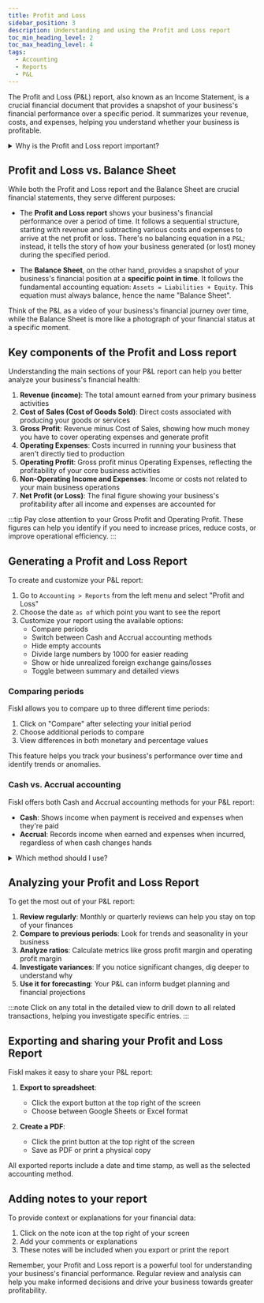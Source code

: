 ```yaml
---
title: Profit and Loss
sidebar_position: 3
description: Understanding and using the Profit and Loss report
toc_min_heading_level: 2
toc_max_heading_level: 4
tags:
  - Accounting
  - Reports
  - P&L
---
```


The Profit and Loss (P&L) report, also known as an Income Statement, is a crucial financial document that provides a snapshot of your business's financial performance over a specific period. It summarizes your revenue, costs, and expenses, helping you understand whether your business is profitable.

<details>
<summary>Why is the Profit and Loss report important?</summary>

The P&L report is essential because it:
- Shows if your business is making money
- Helps identify areas where you can cut costs
- Is required for tax filing and loan applications
- Provides insights for business decision-making
</details>

## Profit and Loss vs. Balance Sheet

While both the Profit and Loss report and the Balance Sheet are crucial financial statements, they serve different purposes:

- The **Profit and Loss report** shows your business's financial performance over a period of time. It follows a sequential structure, starting with revenue and subtracting various costs and expenses to arrive at the net profit or loss. There's no balancing equation in a `P&L`; instead, it tells the story of how your business generated (or lost) money during the specified period.

- The **Balance Sheet**, on the other hand, provides a snapshot of your business's financial position at a **specific point in time**. It follows the fundamental accounting equation: `Assets = Liabilities + Equity`. This equation must always balance, hence the name "Balance Sheet".

Think of the P&L as a video of your business's financial journey over time, while the Balance Sheet is more like a photograph of your financial status at a specific moment.

## Key components of the Profit and Loss report

Understanding the main sections of your P&L report can help you better analyze your business's financial health:

1. **Revenue (income)**: The total amount earned from your primary business activities
1. **Cost of Sales (Cost of Goods Sold)**: Direct costs associated with producing your goods or services
1. **Gross Profit**: Revenue minus Cost of Sales, showing how much money you have to cover operating expenses and generate profit
1. **Operating Expenses**: Costs incurred in running your business that aren't directly tied to production
1. **Operating Profit**: Gross profit minus Operating Expenses, reflecting the profitability of your core business activities
1. **Non-Operating Income and Expenses**: Income or costs not related to your main business operations
1. **Net Profit (or Loss)**: The final figure showing your business's profitability after all income and expenses are accounted for

:::tip
Pay close attention to your Gross Profit and Operating Profit. These figures can help you identify if you need to increase prices, reduce costs, or improve operational efficiency.
:::

## Generating a Profit and Loss Report

To create and customize your P&L report:

1. Go to `Accounting > Reports` from the left menu and select "Profit and Loss"
1. Choose the date `as of` which point you want to see the report
1. Customize your report using the available options:
   - Compare periods
   - Switch between Cash and Accrual accounting methods
   - Hide empty accounts
   - Divide large numbers by 1000 for easier reading
   - Show or hide unrealized foreign exchange gains/losses
   - Toggle between summary and detailed views

### Comparing periods

Fiskl allows you to compare up to three different time periods:

1. Click on "Compare" after selecting your initial period
1. Choose additional periods to compare
1. View differences in both monetary and percentage values

This feature helps you track your business's performance over time and identify trends or anomalies.

### Cash vs. Accrual accounting

Fiskl offers both Cash and Accrual accounting methods for your P&L report:

- **Cash**: Shows income when payment is received and expenses when they're paid
- **Accrual**: Records income when earned and expenses when incurred, regardless of when cash changes hands

<details>
<summary>Which method should I use?</summary>

Learn more about the differences between [Cash vs Accrual accounting](../cash-vs-accrual) and how you can easily switch between them in Fiskl.

</details>

## Analyzing your Profit and Loss Report

To get the most out of your P&L report:

1. **Review regularly**: Monthly or quarterly reviews can help you stay on top of your finances
2. **Compare to previous periods**: Look for trends and seasonality in your business
3. **Analyze ratios**: Calculate metrics like gross profit margin and operating profit margin
4. **Investigate variances**: If you notice significant changes, dig deeper to understand why
5. **Use it for forecasting**: Your P&L can inform budget planning and financial projections

:::note
Click on any total in the detailed view to drill down to all related transactions, helping you investigate specific entries.
:::

## Exporting and sharing your Profit and Loss Report

Fiskl makes it easy to share your P&L report:

1. **Export to spreadsheet**:

   - Click the export button at the top right of the screen
   - Choose between Google Sheets or Excel format

2. **Create a PDF**:

   - Click the print button at the top right of the screen
   - Save as PDF or print a physical copy

All exported reports include a date and time stamp, as well as the selected accounting method.

## Adding notes to your report

To provide context or explanations for your financial data:

1. Click on the note icon at the top right of your screen
2. Add your comments or explanations
3. These notes will be included when you export or print the report

Remember, your Profit and Loss report is a powerful tool for understanding your business's financial performance. Regular review and analysis can help you make informed decisions and drive your business towards greater profitability.
